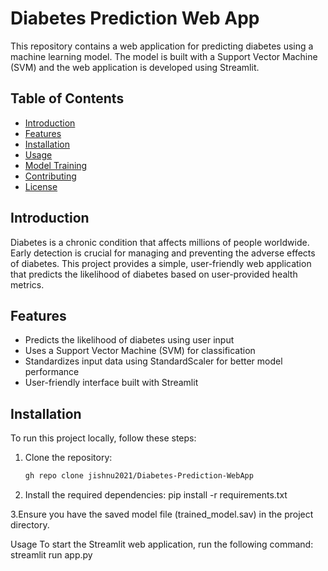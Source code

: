 # Diabetes Prediction Web App

This repository contains a web application for predicting diabetes using a machine learning model. The model is built with a Support Vector Machine (SVM) and the web application is developed using Streamlit.

## Table of Contents

- [Introduction](#introduction)
- [Features](#features)
- [Installation](#installation)
- [Usage](#usage)
- [Model Training](#model-training)
- [Contributing](#contributing)
- [License](#license)

## Introduction

Diabetes is a chronic condition that affects millions of people worldwide. Early detection is crucial for managing and preventing the adverse effects of diabetes. This project provides a simple, user-friendly web application that predicts the likelihood of diabetes based on user-provided health metrics.

## Features

- Predicts the likelihood of diabetes using user input
- Uses a Support Vector Machine (SVM) for classification
- Standardizes input data using StandardScaler for better model performance
- User-friendly interface built with Streamlit

## Installation

To run this project locally, follow these steps:

1. Clone the repository:

   ```bash
   gh repo clone jishnu2021/Diabetes-Prediction-WebApp


2. Install the required dependencies:
   pip install -r requirements.txt

3.Ensure you have the saved model file (trained_model.sav) in the project directory.


Usage
To start the Streamlit web application, run the following command:
streamlit run app.py





